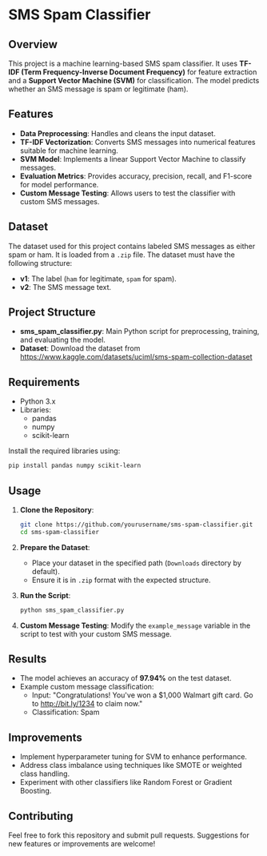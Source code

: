 
# SMS Spam Classifier

## Overview
This project is a machine learning-based SMS spam classifier. It uses **TF-IDF (Term Frequency-Inverse Document Frequency)** for feature extraction and a **Support Vector Machine (SVM)** for classification. The model predicts whether an SMS message is spam or legitimate (ham).

## Features
- **Data Preprocessing**: Handles and cleans the input dataset.
- **TF-IDF Vectorization**: Converts SMS messages into numerical features suitable for machine learning.
- **SVM Model**: Implements a linear Support Vector Machine to classify messages.
- **Evaluation Metrics**: Provides accuracy, precision, recall, and F1-score for model performance.
- **Custom Message Testing**: Allows users to test the classifier with custom SMS messages.

## Dataset
The dataset used for this project contains labeled SMS messages as either spam or ham. It is loaded from a `.zip` file. The dataset must have the following structure:
- **v1**: The label (`ham` for legitimate, `spam` for spam).
- **v2**: The SMS message text.

## Project Structure
- **sms_spam_classifier.py**: Main Python script for preprocessing, training, and evaluating the model.
- **Dataset**: Download the dataset from https://www.kaggle.com/datasets/uciml/sms-spam-collection-dataset

## Requirements
- Python 3.x
- Libraries:
  - pandas
  - numpy
  - scikit-learn

Install the required libraries using:
```bash
pip install pandas numpy scikit-learn
```

## Usage
1. **Clone the Repository**:
   ```bash
   git clone https://github.com/yourusername/sms-spam-classifier.git
   cd sms-spam-classifier
   ```

2. **Prepare the Dataset**:
   - Place your dataset in the specified path (`Downloads` directory by default).
   - Ensure it is in `.zip` format with the expected structure.

3. **Run the Script**:
   ```bash
   python sms_spam_classifier.py
   ```

4. **Custom Message Testing**:
   Modify the `example_message` variable in the script to test with your custom SMS message.

## Results
- The model achieves an accuracy of **97.94%** on the test dataset.
- Example custom message classification:
  - Input: "Congratulations! You've won a $1,000 Walmart gift card. Go to http://bit.ly/1234 to claim now."
  - Classification: Spam

## Improvements
- Implement hyperparameter tuning for SVM to enhance performance.
- Address class imbalance using techniques like SMOTE or weighted class handling.
- Experiment with other classifiers like Random Forest or Gradient Boosting.

## Contributing
Feel free to fork this repository and submit pull requests. Suggestions for new features or improvements are welcome!



